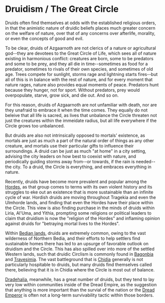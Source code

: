 # Druidism / The Great Circle

Druids often find themselves at odds with the established religious orders, in that the animistic nature of druidic beliefs places much greater concern on the welfare of nature, over that of any concerns over afterlife, morality, or even the concepts of good and evil.

To be clear, druids of Azgaarnoth are not clerics of a nature or agricultural god--they are devotees to the Great Circle of Life, which sees all of nature existing in harmonious conflict: creatures are born, some to be predators and some to be prey, and they all die in time--sometimes as food for a predator, sometimes to rivals of their own species, and sometimes of old age. Trees compete for sunlight, storms rage and lightning starts fires--but all of this is in balance with the rest of nature, and for every moment that nature rages, nature also provides equal moments of peace. Predators hunt because they hunger, not for sport. Without predators, prey would overpopulate, starve, grow sick, and die out. And so on.

For this reason, druids of Azgaarnoth are not unfamiliar with death, nor are they unafraid to embrace it when the time comes. They equally do not beleive that all life is sacred, as lives that unbalance the Circle threaten not just the creatures within the immeidate radius, but all life everywhere if the Circle grows too unbalanced.

But druids are also not intrinsically opposed to mortals' existence, as mortals are just as much a part of the natural order of things as any other creature, and mortals use their particular gifts to influence their surroundings. A druid can be just as much "at home" in a city setting, advising the city leaders on how best to coexist with nature, and periodically guiding storms away from--or towards, if the rain is needed--the city. To a druid, the Circle is everything, and embraces everything in nature.

Recently, druids have become more prevalent and popular among the [Hordes](/Races/Hordes.md), as that group comes to terms with its own violent history and its struggles to eke out an existence that is more sustainable than an infinite cycle of war. Hordish druids are moving throughout Tragekia and even the Ulmhorde lands, and finding that even the Hordes have their place within the Circle. This view is also finding purchase in the minds of druids within Liria, Al'Uma, and Yithia, prompting some religions or political leaders to claim that druidism is now the "religion of the Hordes" and inflaming opinion against druids for "betraying mortal lives to the Hordes".

Within [Bedian lands](/Nations/Bedia.md), druids are extremely common, owing to the vast wilderness of Northern Bedia, and their efforts to help settlers find sustainable homes there has led to an upsurge of favorable outlook on druidism and the Circle. This has also spilled over into more of the settled Western lands, such that druidic Circlism is commonly found in [Bagonbia](/Nations/Bagonbia.md) and [Travesimia](/Nations/Travesimia.md). The vast battleground that is [Chidia](/Geography/Chidia.md) generally is not particularly hospitable to druids, but many druids find themselves called there, believing that it is in Chidia where the Circle is most out of balance.

[Dradehalia](/Nations/Dradehalia.md), meanwhile, has a great number of druids, but they tend to lay very low within communities inside of the Dread Empire, as the suggestion that anything is more important than the survial of the nation or the [Dread Emperor](/People/DreadEmperor.md) is often not a long-term survivability tactic within those borders.
